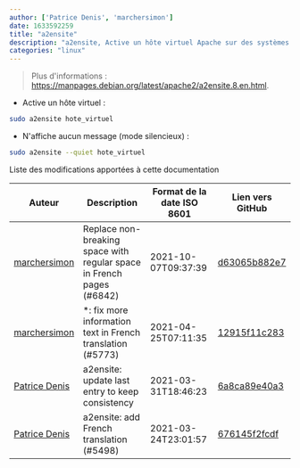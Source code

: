 ```yaml
---
author: ['Patrice Denis', 'marchersimon']
date: 1633592259
title: "a2ensite"
description: "a2ensite, Active un hôte virtuel Apache sur des systèmes d'exploitation (SE) basés sur Debian."
categories: "linux"
---
```

> Plus d'informations : <https://manpages.debian.org/latest/apache2/a2ensite.8.en.html>.

- Active un hôte virtuel :

```bash
sudo a2ensite hote_virtuel
```

- N'affiche aucun message (mode silencieux) :

```bash
sudo a2ensite --quiet hote_virtuel
```
Liste des modifications apportées à cette documentation


Auteur | Description | Format de la date ISO 8601 | Lien vers GitHub
------|-----|-----|-----
[marchersimon](mailto:50295997+marchersimon@users.noreply.github.com) | Replace non-breaking space with regular space in French pages (#6842) | 2021-10-07T09:37:39 | [d63065b882e7](https://github.com/tldr-pages/tldr/commit/d63065b882e77c3d3361e76cfa7f28bf5415832e)
[marchersimon](mailto:50295997+marchersimon@users.noreply.github.com) | *: fix more information text in French translation (#5773) | 2021-04-25T07:11:35 | [12915f11c283](https://github.com/tldr-pages/tldr/commit/12915f11c2836fedc735ee779e57fd1d8a149cb8)
[Patrice Denis](mailto:patrice.denis@gmail.com) | a2ensite: update last entry to keep consistency | 2021-03-31T18:46:23 | [6a8ca89e40a3](https://github.com/tldr-pages/tldr/commit/6a8ca89e40a3e3de7ac76288be83e5587a7ffc4b)
[Patrice Denis](mailto:patrice.denis@gmail.com) | a2ensite: add French translation (#5498) | 2021-03-24T23:01:57 | [676145f2fcdf](https://github.com/tldr-pages/tldr/commit/676145f2fcdf1abd60096bde8d33dfeba80a7ff2)

